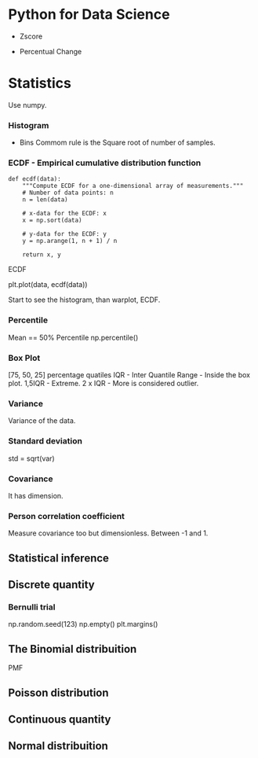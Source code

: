 # Python for Data Science 

* Zscore

* Percentual Change

# Statistics

Use numpy.

### Histogram

* Bins
  Commom rule is the Square root of number of samples.

### ECDF - Empirical cumulative distribution function

```
def ecdf(data):
    """Compute ECDF for a one-dimensional array of measurements."""
    # Number of data points: n
    n = len(data)

    # x-data for the ECDF: x
    x = np.sort(data)

    # y-data for the ECDF: y
    y = np.arange(1, n + 1) / n

    return x, y
```
ECDF

plt.plot(data, ecdf(data))

Start to see the histogram, than warplot, ECDF.

### Percentile

Mean == 50% Percentile
np.percentile()

### Box Plot

[75, 50, 25] percentage quatiles
IQR - Inter Quantile Range - Inside the box plot.
1,5IQR - Extreme.
2 x IQR - More is considered outlier.

### Variance
 
Variance of the data.
 
### Standard deviation

std = sqrt(var)
  
### Covariance

It has dimension.
 
### Person correlation coefficient

Measure covariance too but dimensionless.
Between -1 and 1.

## Statistical inference

## Discrete quantity

### Bernulli trial

np.random.seed(123)
np.empty()
plt.margins()

## The Binomial distribuition

PMF

## Poisson distribution

## Continuous quantity

## Normal distribuition










